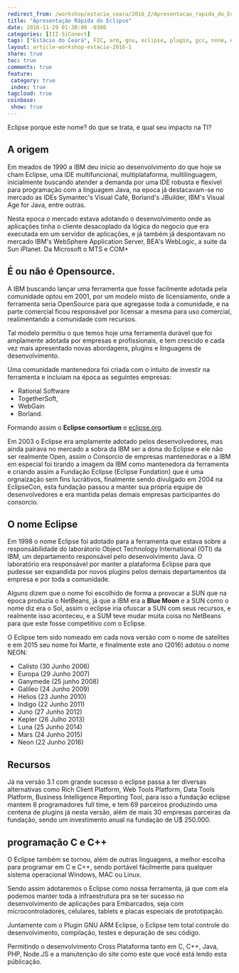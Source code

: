 ```yaml
---
redirect_from: /workshop/estacio_ceara/2016_2/Apresentacao_rapida_do_Eclipse/
title: "Apresentação Rápida do Eclipse"
date: 2016-11-29 01:30:00 -0300
categories: [III-SiConect]
tags: ["Estácio do Ceará", FIC, arm, gnu, eclipse, plugin, gcc, none, eabi, Workshop, apresentação]
layout: article-workshop-estacio-2016-1
share: true
toc: true
comments: true
feature:
 category: true
 index: true
tagcloud: true
coinbase:
 show: true
---
```


Eclipse porque este nome? do que se trata, e qual seu impacto na TI?

<!--more-->

## A origem

Em meados de 1990 a IBM deu inicio ao desenvolvimento do que hoje se cham Eclipse, uma IDE multifuncional, multiplataforma, multilinguagem, inicialmente buscando atender a demanda por uma IDE robusta e flexivel para programação com a linguagem Java, na epoca já destacavam-se no mercado as IDEs Symantec's Visual Café, Borland's JBuilder, IBM's Visual Age for Java, entre outras.

Nesta epoca o mercado estava adotando o desenvolvimento onde as aplicações tinha o cliente desacoplado da lógica do negocio que era executada em um servidor de aplicações, e já também já despontavam no mercado  IBM's WebSphere Application Server, BEA's WebLogic, a suite da Sun iPlanet. Da Microsoft o MTS e COM+

## É ou não é Opensource.

A IBM buscando lançar uma ferramenta que fosse facilmente adotada pela comunidade optou em 2001, por um modelo misto de licensiamento, onde a ferramenta seria OpenSource para que agregasse toda a comunidade, e na parte comercial ficou responsável por licensar a mesma para uso comercial, realimentando a comunidade com recursos.

Tal modelo permitiu o que temos hoje uma ferramenta durável que foi amplamente adotada por empresas e profissionais, e tem crescido e cada vez mais apresentado novas abordagens, plugins e linguagens de desenvolvimento.

Uma comunidade mantenedora foi criada com o intuito de investir na ferramenta e incluiam na época as seguintes empresas: 
 - Rational Software
 - TogetherSoft, 
 - WebGain 
 - Borland. 

Formando assim o **Eclipse consortium** e [eclipse.org](http://eclipse.org).

Em 2003 o Eclipse era amplamente adotado pelos desenvolvedores, mas ainda pairava no mercado a sobra da IBM ser a dona do Eclipse e ele não ser realmente Open, assim o Consorcio de empresas mantenedoras e a IBM em especial foi tirando a imagem da IBM como mantenedora da ferramenta e criando assim a Fundação Eclipse (Eclipse Fundation) que é uma orgnaização sem fins lucrátivos, finalmente sendo divulgado em 2004 na EclipseCon, esta fundação passou a manter sua própria equipe de desenvolvedores e era mantida pelas demais empresas participantes do consorcio.
 
## O nome Eclipse

Em 1998 o nome Eclipse foi adotado para a ferramenta que estava sobre a responsábilidade do laborátorio Object Technology International (OTI) da IBM, um departamento responsável pelo desenvolvimento Java. O laboratório era responsável por manter a plataforma Eclipse para que pudesse ser expandida por novos plugins pelos demais departamentos da empresa e por toda a comunidade.

Alguns dizem que o nome foi escolhido de forma a provocar a SUN que na época produzia o NetBeans, já que a IBM era a **Blue Moon** e a SUN como o nome diz era o Sol, assim o eclipse iria ofuscar a SUN com seus recursos, e realmente isso aconteceu, e a SUM teve mudar muita coisa no NetBeans para que este fosse competitivo com o Eclipse.

O Eclipse tem sido nomeado em cada nova versão com o nome de satelites e em 2015 seu nome foi Marte, e finalmente este ano (2016) adotou o nome NEON:

 - Calisto (30 Junho 2006)
 - Europa (29 Junho 2007)
 - Ganymede (25 junho 2008)
 - Galileo (24 Junho 2009)
 - Helios (23 Junho 2010)
 - Indigo (22 Junho 2011)
 - Juno (27 Junho 2012)
 - Kepler (26 Julho 2013)
 - Luna (25 Junho 2014)
 - Mars (24 Junho 2015)
 - Neon (22 Junho 2016)

## Recursos

Já na versão 3.1 com grande sucesso o eclipse passa a ter diversas alternativas como Rich Client Platform, Web Tools Platform, Data Tools Platform, Business Intelligence Reporting Tool, para isso a fundação eclipse mantem 8 programadores full time, e tem 69 parceiros produzindo uma centena de plugins já nesta versão, além de mais 30 empresas parceiras da fundação, sendo um investimento anual na fundação de U$ 250.000. 

## programação C e C++

O Eclipse também se tornou, além de outras linguagens, a melhor escolha para programar em C e C++, sendo portável fácilmente para qualquer sistema operacional Windows, MAC ou Linux.

Sendo assim adotaremos o Eclipse como nossa ferramenta, já que com ela podemos manter toda a infraestrutura pra se ter sucesso no desenvolvimento de aplicações para Embarcados, seja com microcontroladores, celulares, tablets e placas especiais de prototipação.

Juntamente com o Plugin GNU ARM Eclipse, o Eclipse tem total controle do desenvolvimento, compilação, testes e depuração de seu código.

Permitindo o desenvolvimento Cross Plataforma tanto em C, C++, Java, PHP, Node.JS e a manutenção do site como este que você está lendo esta públicação.



